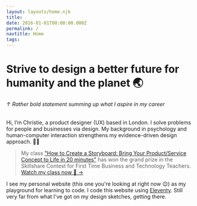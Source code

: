 ```yaml
---
layout: layouts/home.njk
title:
date: 2016-01-01T00:00:00.000Z
permalink: /
navtitle: Home
tags:
---
```


# Strive to design a better future for humanity and the planet <span>	&#127759;</span>
###### ↑ Rather bold statement summing up what I aspire in my career



Hi, I’m Christie, a product designer (UX) based in London. I solve problems for people and businesses via design. My background in psychology and human-computer interaction strengthens my evidence-driven design approach. <span>&#x1F481;&#x200D;&#x2640;&#xFE0F;</span>

> My class  <a href="https://skl.sh/2TOE5Qc" target="_blank">"How to Create a Storyboard: Bring Your Product/Service Concept to Life in 20 minutes"</a> has won the grand prize in the Skillshare Contest for First Time Business and Technology Teachers.
<a href="https://skl.sh/2TOE5Qc" target="_blank">Watch my class now <span>&#x1F440;</span> →</a>

I see my personal website (this one you're looking at right now <span>&#128521;</span>) as my playground for learning to code. I code this website using <a href="https://www.11ty.dev/" target="_blank"> Eleventy</a>. Still very far from what I've got on my design sketches, getting there.
